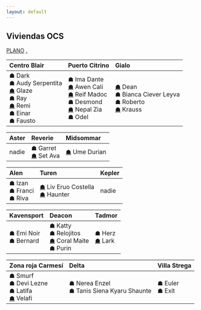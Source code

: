 ```yaml
---
layout: default
---
```


<h2>Viviendas OCS</h2>

[PLANO](http://drive.google.com/uc?export=view&id=1M0Og6TFNzZG4si31fPmWkbnzWbJglekd) [.](https://drive.google.com/uc?export=download&id=18qELow9rEQamiWaok7Tc9ZS3VpUqg6zp) 

| **Centro Blair**| **Puerto Citrino**| **Gialo**|
|:-------------|:------------------|:------|
| ☗ Dark <br>☗ Audy Serpentita <br>[☗](https://blairsander.github.io/ciudad/apartamentoglaze.html) Glaze <br>☗ Ray <br>[☗](https://blairsander.github.io/ciudad/apartamentoremi.html) Remi <br>☗ Einar <br>☗ Fausto | ☗ Ima Dante <br>[☗](https://blairsander.github.io/ciudad/mansionawen.html) Awen Cali <br>[☗](https://blairsander.github.io/ciudad/casagobierno) Reif Madoc <br>☗ Desmond <br>[☗](https://blairsander.github.io/ciudad/casanepalzia.html) Nepal Zia <br>☗ Odel | [☗](https://blairsander.github.io/ciudad/mansiondean.html) Dean <br>☗ Bianca Ciever Leyva <br>☗ Roberto <br>[☗](https://blairsander.github.io/ciudad/casakrauss.html) Krauss| 


| **Aster**| **Reverie**| **Midsommar** |
|:-------------|:------------------|:------|
| nadie| ☗ Garret <br>[☗](https://blairsander.github.io/ciudad/casasethava.html) Set Ava | [☗](https://blairsander.github.io/ciudad/caba%C3%B1aumeduri.html) Ume Durian|


| **Alen**| **Turen**| **Kepler** |
|:-------------|:------------------|:------|
| ☗ Izan <br>☗ Franci <br>☗ Riva | [☗](https://blairsander.github.io/ciudad/casaliv) Liv Eruo Costella <br>[☗](https://blairsander.github.io/ciudad/casahaunter.html) Haunter | nadie |


| **Kavensport**| **Deacon**| **Tadmor** |
|:-------------|:------------------|:------|
| ☗ Emi Noir <br>☗ Bernard| ☗ Katty <br>☗ Relojitos <br>[☗](https://blairsander.github.io/ciudad/casamaitecoral.html) Coral Maite <br>☗ Purin| ☗ Herz <br> [☗](https://blairsander.github.io/ciudad/casalark.html) Lark|


| **Zona roja Carmesí**| **Delta**| **Villa Strega**| 
|:-------------|:------------------|:------------------|
| ☗ Smurf <br>☗ Devi Lezne  <br>☗ Latifa <br>[☗](https://blairsander.github.io/ciudad/apartamentovelafi.html) Velafi| ☗ Nerea Enzel <br> ☗ Tanis Siena Kyaru Shaunte| ☗ Euler <br>☗ Exit | 

